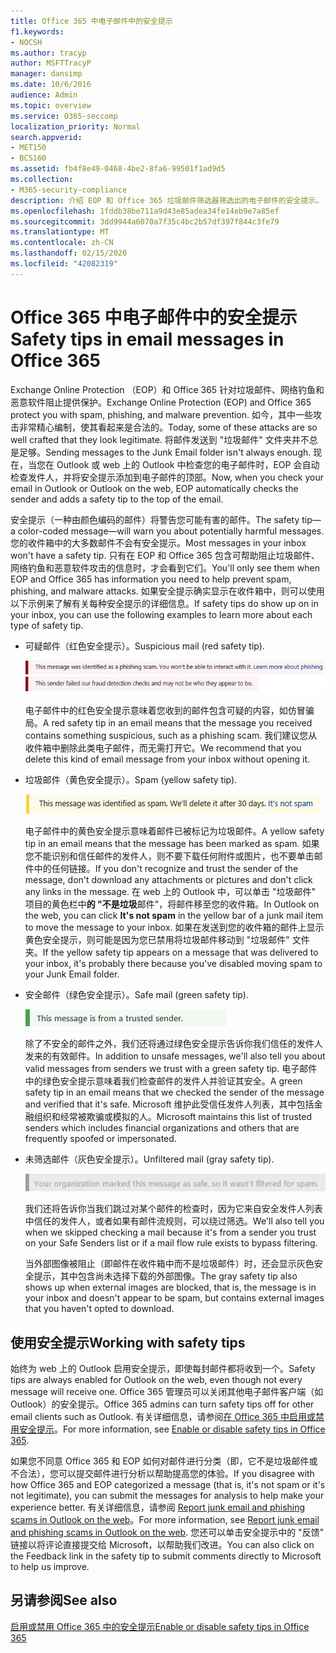 ```yaml
---
title: Office 365 中电子邮件中的安全提示
f1.keywords:
- NOCSH
ms.author: tracyp
author: MSFTTracyP
manager: dansimp
ms.date: 10/6/2016
audience: Admin
ms.topic: overview
ms.service: O365-seccomp
localization_priority: Normal
search.appverid:
- MET150
- BCS160
ms.assetid: fb4f8e49-0468-4be2-8fa6-99501f1ad9d5
ms.collection:
- M365-security-compliance
description: 介绍 EOP 和 Office 365 垃圾邮件筛选器筛选出的电子邮件的安全提示。
ms.openlocfilehash: 1fddb38be711a9d43e85adea34fe14eb9e7a85ef
ms.sourcegitcommit: 3dd9944a6070a7f35c4bc2b57df397f844c3fe79
ms.translationtype: MT
ms.contentlocale: zh-CN
ms.lasthandoff: 02/15/2020
ms.locfileid: "42082319"
---
```

# <a name="safety-tips-in-email-messages-in-office-365"></a><span data-ttu-id="c14d5-103">Office 365 中电子邮件中的安全提示</span><span class="sxs-lookup"><span data-stu-id="c14d5-103">Safety tips in email messages in Office 365</span></span>

<span data-ttu-id="c14d5-104">Exchange Online Protection （EOP）和 Office 365 针对垃圾邮件、网络钓鱼和恶意软件阻止提供保护。</span><span class="sxs-lookup"><span data-stu-id="c14d5-104">Exchange Online Protection (EOP) and Office 365 protect you with spam, phishing, and malware prevention.</span></span> <span data-ttu-id="c14d5-105">如今，其中一些攻击非常精心编制，使其看起来是合法的。</span><span class="sxs-lookup"><span data-stu-id="c14d5-105">Today, some of these attacks are so well crafted that they look legitimate.</span></span> <span data-ttu-id="c14d5-106">将邮件发送到 "垃圾邮件" 文件夹并不总是足够。</span><span class="sxs-lookup"><span data-stu-id="c14d5-106">Sending messages to the Junk Email folder isn't always enough.</span></span> <span data-ttu-id="c14d5-107">现在，当您在 Outlook 或 web 上的 Outlook 中检查您的电子邮件时，EOP 会自动检查发件人，并将安全提示添加到电子邮件的顶部。</span><span class="sxs-lookup"><span data-stu-id="c14d5-107">Now, when you check your email in Outlook or Outlook on the web, EOP automatically checks the sender and adds a safety tip to the top of the email.</span></span>

<span data-ttu-id="c14d5-108">安全提示（一种由颜色编码的邮件）将警告您可能有害的邮件。</span><span class="sxs-lookup"><span data-stu-id="c14d5-108">The safety tip—a color-coded message—will warn you about potentially harmful messages.</span></span> <span data-ttu-id="c14d5-109">您的收件箱中的大多数邮件不会有安全提示。</span><span class="sxs-lookup"><span data-stu-id="c14d5-109">Most messages in your inbox won't have a safety tip.</span></span> <span data-ttu-id="c14d5-110">只有在 EOP 和 Office 365 包含可帮助阻止垃圾邮件、网络钓鱼和恶意软件攻击的信息时，才会看到它们。</span><span class="sxs-lookup"><span data-stu-id="c14d5-110">You'll only see them when EOP and Office 365 has information you need to help prevent spam, phishing, and malware attacks.</span></span> <span data-ttu-id="c14d5-111">如果安全提示确实显示在收件箱中，则可以使用以下示例来了解有关每种安全提示的详细信息。</span><span class="sxs-lookup"><span data-stu-id="c14d5-111">If safety tips do show up on in your inbox, you can use the following examples to learn more about each type of safety tip.</span></span>

- <span data-ttu-id="c14d5-112">可疑邮件（红色安全提示）。</span><span class="sxs-lookup"><span data-stu-id="c14d5-112">Suspicious mail (red safety tip).</span></span>

    ![显示红色安全提示的屏幕截图。](../../media/5078a0be-e556-44a1-b169-09d780d26898.png)

    <span data-ttu-id="c14d5-114">电子邮件中的红色安全提示意味着您收到的邮件包含可疑的内容，如仿冒骗局。</span><span class="sxs-lookup"><span data-stu-id="c14d5-114">A red safety tip in an email means that the message you received contains something suspicious, such as a phishing scam.</span></span> <span data-ttu-id="c14d5-115">我们建议您从收件箱中删除此类电子邮件，而无需打开它。</span><span class="sxs-lookup"><span data-stu-id="c14d5-115">We recommend that you delete this kind of email message from your inbox without opening it.</span></span>

- <span data-ttu-id="c14d5-116">垃圾邮件（黄色安全提示）。</span><span class="sxs-lookup"><span data-stu-id="c14d5-116">Spam (yellow safety tip).</span></span>

    ![显示黄色安全提示的屏幕截图。](../../media/793c9265-ea44-48fd-a98f-804fadd4163b.png)

    <span data-ttu-id="c14d5-118">电子邮件中的黄色安全提示意味着邮件已被标记为垃圾邮件。</span><span class="sxs-lookup"><span data-stu-id="c14d5-118">A yellow safety tip in an email means that the message has been marked as spam.</span></span> <span data-ttu-id="c14d5-119">如果您不能识别和信任邮件的发件人，则不要下载任何附件或图片，也不要单击邮件中的任何链接。</span><span class="sxs-lookup"><span data-stu-id="c14d5-119">If you don't recognize and trust the sender of the message, don't download any attachments or pictures and don't click any links in the message.</span></span> <span data-ttu-id="c14d5-120">在 web 上的 Outlook 中，可以单击 "垃圾邮件" 项目的黄色栏中**的 "不是垃圾**邮件"，将邮件移至您的收件箱。</span><span class="sxs-lookup"><span data-stu-id="c14d5-120">In Outlook on the web, you can click **It's not spam** in the yellow bar of a junk mail item to move the message to your inbox.</span></span> <span data-ttu-id="c14d5-121">如果在发送到您的收件箱的邮件上显示黄色安全提示，则可能是因为您已禁用将垃圾邮件移动到 "垃圾邮件" 文件夹。</span><span class="sxs-lookup"><span data-stu-id="c14d5-121">If the yellow safety tip appears on a message that was delivered to your inbox, it's probably there because you've disabled moving spam to your Junk Email folder.</span></span>

- <span data-ttu-id="c14d5-122">安全邮件（绿色安全提示）。</span><span class="sxs-lookup"><span data-stu-id="c14d5-122">Safe mail (green safety tip).</span></span>

    ![显示绿色安全提示的屏幕截图。](../../media/acbc11d0-f626-4848-9fbf-66eeeda3f803.png)

    <span data-ttu-id="c14d5-124">除了不安全的邮件之外，我们还将通过绿色安全提示告诉你我们信任的发件人发来的有效邮件。</span><span class="sxs-lookup"><span data-stu-id="c14d5-124">In addition to unsafe messages, we'll also tell you about valid messages from senders we trust with a green safety tip.</span></span> <span data-ttu-id="c14d5-125">电子邮件中的绿色安全提示意味着我们检查邮件的发件人并验证其安全。</span><span class="sxs-lookup"><span data-stu-id="c14d5-125">A green safety tip in an email means that we checked the sender of the message and verified that it's safe.</span></span> <span data-ttu-id="c14d5-126">Microsoft 维护此受信任发件人列表，其中包括金融组织和经常被欺骗或模拟的人。</span><span class="sxs-lookup"><span data-stu-id="c14d5-126">Microsoft maintains this list of trusted senders which includes financial organizations and others that are frequently spoofed or impersonated.</span></span>

- <span data-ttu-id="c14d5-127">未筛选邮件（灰色安全提示）。</span><span class="sxs-lookup"><span data-stu-id="c14d5-127">Unfiltered mail (gray safety tip).</span></span>

    ![显示灰色安全提示的屏幕截图。](../../media/c4d0cf8f-08e9-4c84-beee-1d9e0b022e0a.png)

    <span data-ttu-id="c14d5-129">我们还将告诉你当我们跳过对某个邮件的检查时，因为它来自安全发件人列表中信任的发件人，或者如果有邮件流规则，可以绕过筛选。</span><span class="sxs-lookup"><span data-stu-id="c14d5-129">We'll also tell you when we skipped checking a mail because it's from a sender you trust on your Safe Senders list or if a mail flow rule exists to bypass filtering.</span></span>

    <span data-ttu-id="c14d5-130">当外部图像被阻止（即邮件在收件箱中而不是垃圾邮件）时，还会显示灰色安全提示，其中包含尚未选择下载的外部图像。</span><span class="sxs-lookup"><span data-stu-id="c14d5-130">The gray safety tip also shows up when external images are blocked, that is, the message is in your inbox and doesn't appear to be spam, but contains external images that you haven't opted to download.</span></span>

## <a name="working-with-safety-tips"></a><span data-ttu-id="c14d5-131">使用安全提示</span><span class="sxs-lookup"><span data-stu-id="c14d5-131">Working with safety tips</span></span>

<span data-ttu-id="c14d5-132">始终为 web 上的 Outlook 启用安全提示，即使每封邮件都将收到一个。</span><span class="sxs-lookup"><span data-stu-id="c14d5-132">Safety tips are always enabled for Outlook on the web, even though not every message will receive one.</span></span> <span data-ttu-id="c14d5-133">Office 365 管理员可以关闭其他电子邮件客户端（如 Outlook）的安全提示。</span><span class="sxs-lookup"><span data-stu-id="c14d5-133">Office 365 admins can turn safety tips off for other email clients such as Outlook.</span></span> <span data-ttu-id="c14d5-134">有关详细信息，请参阅[在 Office 365 中启用或禁用安全提示](enable-or-disable-safety-tips.md)。</span><span class="sxs-lookup"><span data-stu-id="c14d5-134">For more information, see [Enable or disable safety tips in Office 365](enable-or-disable-safety-tips.md).</span></span>

<span data-ttu-id="c14d5-135">如果您不同意 Office 365 和 EOP 如何对邮件进行分类（即，它不是垃圾邮件或不合法），您可以提交邮件进行分析以帮助提高您的体验。</span><span class="sxs-lookup"><span data-stu-id="c14d5-135">If you disagree with how Office 365 and EOP categorized a message (that is, it's not spam or it's not legitimate), you can submit the messages for analysis to help make your experience better.</span></span> <span data-ttu-id="c14d5-136">有关详细信息，请参阅 [Report junk email and phishing scams in Outlook on the web](report-junk-email-and-phishing-scams-in-outlook-on-the-web-eop.md)。</span><span class="sxs-lookup"><span data-stu-id="c14d5-136">For more information, see [Report junk email and phishing scams in Outlook on the web](report-junk-email-and-phishing-scams-in-outlook-on-the-web-eop.md).</span></span> <span data-ttu-id="c14d5-137">您还可以单击安全提示中的 "反馈" 链接以将评论直接提交给 Microsoft，以帮助我们改进。</span><span class="sxs-lookup"><span data-stu-id="c14d5-137">You can also click on the Feedback link in the safety tip to submit comments directly to Microsoft to help us improve.</span></span>

## <a name="see-also"></a><span data-ttu-id="c14d5-138">另请参阅</span><span class="sxs-lookup"><span data-stu-id="c14d5-138">See also</span></span>

[<span data-ttu-id="c14d5-139">启用或禁用 Office 365 中的安全提示</span><span class="sxs-lookup"><span data-stu-id="c14d5-139">Enable or disable safety tips in Office 365</span></span>](enable-or-disable-safety-tips.md)

